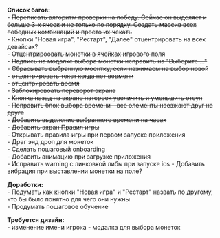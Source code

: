 <b>Список багов:</b> <br>
    - ~~Переписать алгоритм проверки на победу. 
Сейчас он выделяет и больше 3-х ячеек и не только по порядку.
Создать массив всех победных комбинаций и просто их чекать~~ <br>
    - Кнопки "Новая игра", "Рестарт", "Далее" отцентрировать на всех девайсах? <br>
    - ~~Отцентрироовать монетки в ячейках игрового поля~~ <br>
    - ~~Надпись на модалке выбора монетки исправить на "Выберите ..."~~ <br>
    - ~~Сбрасывать выбранную моентку, если нажимаем на выбор ново~~й <br>
    - ~~отцентрировать текст когда нет вермени~~ <br>
    - ~~отцентрировать время~~ <br>
    - ~~Заблокировоать переворот экрана~~  <br>
    - ~~Кнопка назад на экране натсроек увеличить и уменьшить отсуп~~ <br>
    - ~~Поправить блок выбора времени - все элементы наезжают друг на друга~~ <br>
    - ~~Добавить выделение выбранного времени на часах~~ <br>
    - ~~Добавить экран Правил игры~~ <br>
    - ~~Открывать правила игры при первом запуске приложения~~ <br>
    - Драг энд дроп для монеток <br>
    - Сделать пошаговый onboarding <br>
    - Добавить анимацию при загрузке приложения <br>
    - Исправить warning с линковкой либы при запуске ios
    - Добавить вибрация при выставлении монетки на поле? <br>

<b>Доработки:</b><br>
    - Подумать как кнопки "Новая игра" и "Рестарт" назвать по другому, что бы было понятно для чего они нужны <br>
    - Продумать пошаговое обучение


<b>Требуется дизайн:</b> <br>
    - изменение имени игрока
    - модалка для выбора монеток
